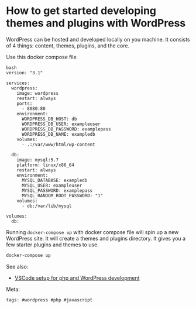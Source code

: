 # How to get started developing themes and plugins with WordPress

WordPress can be hosted and developed locally on you machine. It
consists of 4 things: content, themes, plugins, and the core.

Use this docker compose file

```
bash
version: "3.1"

services:
  wordpress:
    image: wordpress
    restart: always
    ports:
      - 8080:80
    environment:
      WORDPRESS_DB_HOST: db
      WORDPRESS_DB_USER: exampleuser
      WORDPRESS_DB_PASSWORD: examplepass
      WORDPRESS_DB_NAME: exampledb
    volumes:
      - .:/var/www/html/wp-content

  db:
    image: mysql:5.7
    platform: linux/x86_64
    restart: always
    environment:
      MYSQL_DATABASE: exampledb
      MYSQL_USER: exampleuser
      MYSQL_PASSWORD: examplepass
      MYSQL_RANDOM_ROOT_PASSWORD: "1"
    volumes:
      - db:/var/lib/mysql

volumes:
  db:
```

Running `docker-compose up` with docker compose file will spin up a new
WordPress site. It will create a themes and plugins directory. It
gives you a few starter plugins and themes to use.

```bash
docker-compose up
```

See also:

- [VSCode setup for php and WordPress development](../136)

Meta:

    tags: #wordpress #php #javascript
